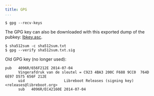```yaml
---
title: GPG
...
```


    $ gpg --recv-keys

The GPG key can also be downloaded with this exported dump of the
pubkey: [lbkey.asc](lbkey.asc).


    $ sha512sum -c sha512sum.txt
    $ gpg --verify sha512sum.txt.sig

Old GPG key (no longer used):

    pub   4096R/656F212E 2014-07-04
          Vingerafdruk van de sleutel = C923 4BA3 200C F688 9CC0  764D 6E97 D575 656F 212E
          uid                  Libreboot Releases (signing key) <releases@libreboot.org>
          sub   4096R/EC42160E 2014-07-04

